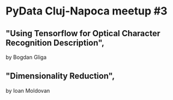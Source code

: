 # PyData Cluj-Napoca meetup #3

## "Using Tensorflow for Optical Character Recognition Description",
 by Bogdan Gliga

## "Dimensionality Reduction", 
by Ioan Moldovan

